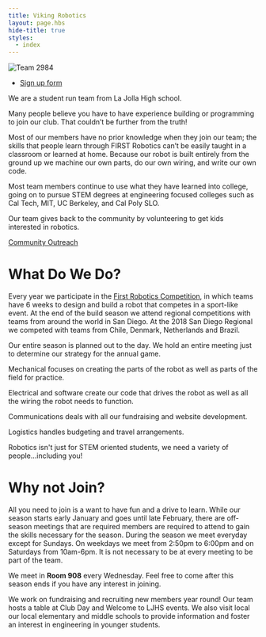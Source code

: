 ```yaml
---
title: Viking Robotics
layout: page.hbs
hide-title: true
styles:
  - index
---
```


![Team 2984](/images/team/team-photo-2018.jpg)

- [Sign up form](https://goo.gl/forms/SaWoLMADZkbF0iLp1)

We are a student run team from La Jolla High school.

Many people believe you have to have experience building or programming to join our club. That couldn’t be further from the truth!

Most of our members have no prior knowledge when they join our team; the skills that people learn through FIRST Robotics can’t be easily taught in a classroom or learned at home. Because our robot is built entirely from the ground up we machine our own parts, do our own wiring, and write our own code.

Most team members continue to use what they have learned into college, going on to pursue STEM degrees at engineering focused colleges such as Cal Tech, MIT, UC Berkeley, and Cal Poly SLO.

Our team gives back to the community by volunteering to get kids interested in robotics.

 [Community Outreach](/community/)

# What Do We Do?

Every year we participate in the [First Robotics Competition](http://www.firstinspires.org/robotics/frc), in which teams have 6 weeks to design and build a robot that competes in a sport-like event. At the end of the build season we attend regional competitions with teams from around the world in San Diego. At the 2018 San Diego Regional we competed with teams from Chile, Denmark, Netherlands and Brazil.

Our entire season is planned out to the day. We hold an entire meeting just to determine our strategy for the annual game.

Mechanical focuses on creating the parts of the robot as well as parts of the field for practice.

Electrical and software create our code that drives the robot as well as all the wiring the robot needs to function.

Communications deals with all our fundraising and website development.

Logistics handles budgeting and travel arrangements.

Robotics isn't just for STEM oriented students, we need a variety of people...including you!

# Why not Join?

All you need to join is a want to have fun and a drive to learn. While our season starts early January and goes until late February, there are off-season meetings that are required members are required to attend to gain the skills necessary for the season. During the season we meet everyday except for Sundays. On weekdays we meet from 2:50pm to 6:00pm and on Saturdays from 10am-6pm. It is not necessary to be at every meeting to be part of the team.

We meet in <strong>Room 908</strong> every Wednesday. Feel free to come after this season ends if you have any interest in joining.

We work on fundraising and recruiting new members year round! Our team hosts a table at Club Day and Welcome to LJHS events. We also visit local our local elementary and middle schools to provide information and foster an interest in engineering in younger students.
